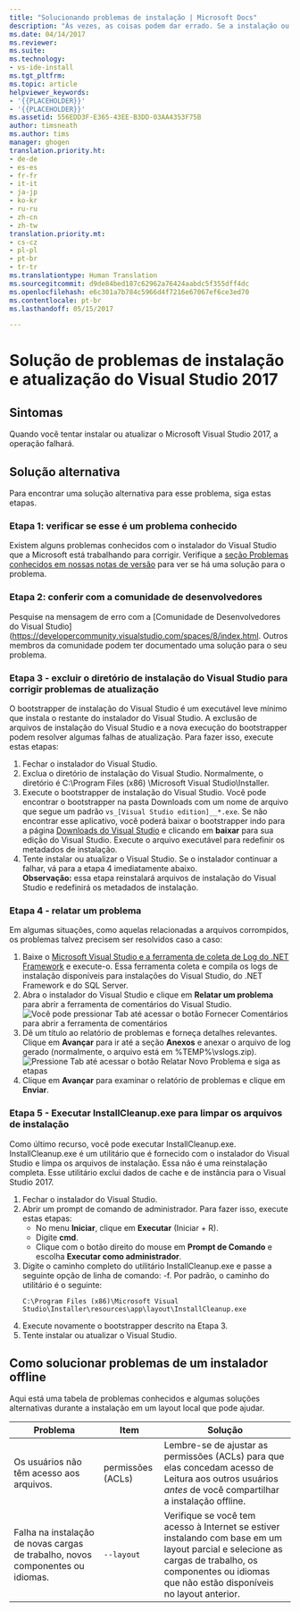 ```yaml
---
title: "Solucionando problemas de instalação | Microsoft Docs"
description: "Às vezes, as coisas podem dar errado. Se a instalação ou atualização do Visual Studio falhar, esta página poderá ajudar."
ms.date: 04/14/2017
ms.reviewer: 
ms.suite: 
ms.technology:
- vs-ide-install
ms.tgt_pltfrm: 
ms.topic: article
helpviewer_keywords:
- '{{PLACEHOLDER}}'
- '{{PLACEHOLDER}}'
ms.assetid: 556EDD3F-E365-43EE-B3DD-03AA4353F75B
author: timsneath
ms.author: tims
manager: ghogen
translation.priority.ht:
- de-de
- es-es
- fr-fr
- it-it
- ja-jp
- ko-kr
- ru-ru
- zh-cn
- zh-tw
translation.priority.mt:
- cs-cz
- pl-pl
- pt-br
- tr-tr
ms.translationtype: Human Translation
ms.sourcegitcommit: d9de84bed187c62962a76424aabdc5f355dff4dc
ms.openlocfilehash: e6c301a7b784c5966d4f7216e67067ef6ce3ed70
ms.contentlocale: pt-br
ms.lasthandoff: 05/15/2017

---
```

# <a name="troubleshooting-visual-studio-2017-installation-and-upgrade-issues"></a>Solução de problemas de instalação e atualização do Visual Studio 2017

## <a name="symptoms"></a>Sintomas
Quando você tentar instalar ou atualizar o Microsoft Visual Studio 2017, a operação falhará.

## <a name="workaround"></a>Solução alternativa
Para encontrar uma solução alternativa para esse problema, siga estas etapas.

### <a name="step-1---check-whether-this-problem-is-a-known-issue"></a>Etapa 1: verificar se esse é um problema conhecido
Existem alguns problemas conhecidos com o instalador do Visual Studio que a Microsoft está trabalhando para corrigir. Verifique a [seção Problemas conhecidos em nossas notas de versão](https://www.visualstudio.com/en-us/news/releasenotes/vs2017-relnotes#KIinstall) para ver se há uma solução para o problema.

### <a name="step-2---check-with-the-developer-community"></a>Etapa 2: conferir com a comunidade de desenvolvedores
Pesquise na mensagem de erro com a [Comunidade de Desenvolvedores do Visual Studio] (https://developercommunity.visualstudio.com/spaces/8/index.html. Outros membros da comunidade podem ter documentado uma solução para o seu problema.

### <a name="step-3---delete-the-visual-studio-installer-directory-to-fix-upgrade-problems"></a>Etapa 3 - excluir o diretório de instalação do Visual Studio para corrigir problemas de atualização
O bootstrapper de instalação do Visual Studio é um executável leve mínimo que instala o restante do instalador do Visual Studio. A exclusão de arquivos de instalação do Visual Studio e a nova execução do bootstrapper podem resolver algumas falhas de atualização. Para fazer isso, execute estas etapas:

1. Fechar o instalador do Visual Studio.
2. Exclua o diretório de instalação do Visual Studio. Normalmente, o diretório é C:\Program Files (x86) \Microsoft Visual Studio\Installer.
3. Execute o bootstrapper de instalação do Visual Studio. Você pode encontrar o bootstrapper na pasta Downloads com um nome de arquivo que segue um padrão ```vs_[Visual Studio edition]__*.exe```. Se não encontrar esse aplicativo, você poderá baixar o bootstrapper indo para a página [Downloads do Visual Studio](https://www.visualstudio.com/downloads/) e clicando em **baixar** para sua edição do Visual Studio. Execute o arquivo executável para redefinir os metadados de instalação.
4. Tente instalar ou atualizar o Visual Studio. Se o instalador continuar a falhar, vá para a etapa 4 imediatamente abaixo.
<br/>**Observação:** essa etapa reinstalará arquivos de instalação do Visual Studio e redefinirá os metadados de instalação.

### <a name="step-4---report-a-problem"></a>Etapa 4 - relatar um problema
Em algumas situações, como aquelas relacionadas a arquivos corrompidos, os problemas talvez precisem ser resolvidos caso a caso:

1. Baixe o [Microsoft Visual Studio e a ferramenta de coleta de Log do .NET Framework](https://www.microsoft.com/en-us/download/details.aspx?id=12493) e execute-o. Essa ferramenta coleta e compila os logs de instalação disponíveis para instalações do Visual Studio, do .NET Framework e do SQL Server.
2. Abra o instalador do Visual Studio e clique em **Relatar um problema** para abrir a ferramenta de comentários do Visual Studio.
![Você pode pressionar Tab até acessar o botão Fornecer Comentários para abrir a ferramenta de comentários](~/install/media/report-a-problem.png)
3. Dê um título ao relatório de problemas e forneça detalhes relevantes. Clique em **Avançar** para ir até a seção **Anexos** e anexar o arquivo de log gerado (normalmente, o arquivo está em %TEMP%\vslogs.zip).
![Pressione Tab até acessar o botão Relatar Novo Problema e siga as etapas](~/install/media/problem-report-details.png)
4. Clique em **Avançar** para examinar o relatório de problemas e clique em **Enviar**.

### <a name="step-5---run-installcleanupexe-to-clean-up-installation-files"></a>Etapa 5 - Executar InstallCleanup.exe para limpar os arquivos de instalação
Como último recurso, você pode executar InstallCleanup.exe. InstallCleanup.exe é um utilitário que é fornecido com o instalador do Visual Studio e limpa os arquivos de instalação. Essa não é uma reinstalação completa. Esse utilitário exclui dados de cache e de instância para o Visual Studio 2017.

1. Fechar o instalador do Visual Studio.
2. Abrir um prompt de comando de administrador. Para fazer isso, execute estas etapas:
   * No menu **Iniciar**, clique em **Executar** (Iniciar + R).
   * Digite **cmd**.
   * Clique com o botão direito do mouse em **Prompt de Comando** e escolha **Executar como administrador**.
3. Digite o caminho completo do utilitário InstallCleanup.exe e passe a seguinte opção de linha de comando: -f. Por padrão, o caminho do utilitário é o seguinte:
   ```
   C:\Program Files (x86)\Microsoft Visual Studio\Installer\resources\app\layout\InstallCleanup.exe
   ```
4. Execute novamente o bootstrapper descrito na Etapa 3.
5. Tente instalar ou atualizar o Visual Studio.

## <a name="how-to-troubleshoot-an-offline-installer"></a>Como solucionar problemas de um instalador offline
Aqui está uma tabela de problemas conhecidos e algumas soluções alternativas durante a instalação em um layout local que pode ajudar.

| Problema       | Item                   | Solução |
| ----------- | ---------------------- | -------- |
| Os usuários não têm acesso aos arquivos. | permissões (ACLs) | Lembre-se de ajustar as permissões (ACLs) para que elas concedam acesso de Leitura aos outros usuários *antes* de você compartilhar a instalação offline. |
| Falha na instalação de novas cargas de trabalho, novos componentes ou idiomas.  | `--layout`  | Verifique se você tem acesso à Internet se estiver instalando com base em um layout parcial e selecione as cargas de trabalho, os componentes ou idiomas que não estão disponíveis no layout anterior. |

